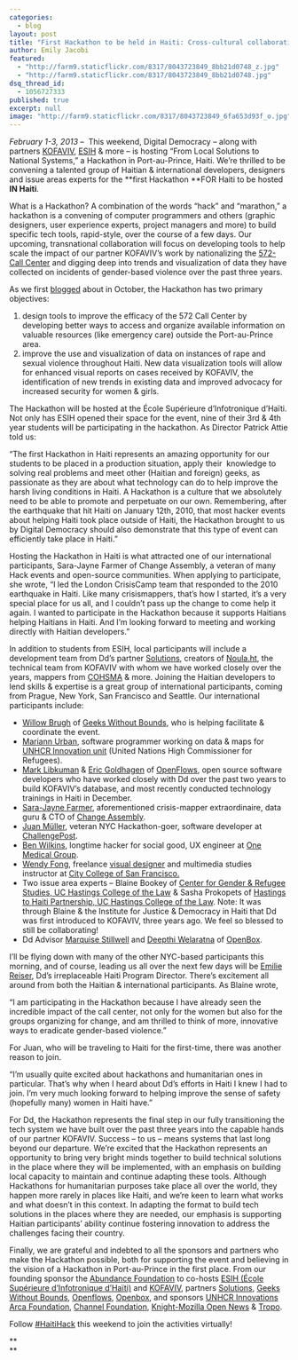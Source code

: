 ```yaml
---
categories: 
  - blog
layout: post
title: "First Hackathon to be held in Haiti: Cross-cultural collaboration to create community-driven solutions"
author: Emily Jacobi
featured: 
  - "http://farm9.staticflickr.com/8317/8043723849_8bb21d0748_z.jpg"
  - "http://farm9.staticflickr.com/8317/8043723849_8bb21d0748.jpg"
dsq_thread_id: 
  - 1056727333
published: true
excerpt: null
image: "http://farm9.staticflickr.com/8317/8043723849_6fa653d93f_o.jpg"
---
```


*February 1-3, 2013* –  This weekend, Digital Democracy – along with partners [KOFAVIV][1], [ESIH][2] & more – is hosting “From Local Solutions to National Systems,” a Hackathon in Port-au-Prince, Haiti. We’re thrilled to be convening a talented group of Haitian & international developers, designers and issue areas experts for the **first Hackathon **FOR Haiti to be hosted **IN Haiti**.

 [1]: http://kofaviv.org/
 [2]: http://www.esih.edu/

What is a Hackathon? A combination of the words “hack” and “marathon,” a hackathon is a convening of computer programmers and others (graphic designers, user experience experts, project managers and more) to build specific tech tools, rapid-style, over the course of a few days. Our upcoming, transnational collaboration will focus on developing tools to help scale the impact of our partner KOFAVIV’s work by nationalizing the [572-Call Center][3] and digging deep into trends and visualization of data they have collected on incidents of gender-based violence over the past three years.

 [3]: http://www.fastcoexist.com/1680242/when-911-isnt-there-inside-haitis-rape-crisis-hotline

As we first [blogged][4] about in October, the Hackathon has two primary objectives:  
1) design tools to improve the efficacy of the 572 Call Center by developing better ways to access and organize available information on valuable resources (like emergency care) outside the Port-au-Prince area.  
2) improve the use and visualization of data on instances of rape and sexual violence throughout Haiti. New data visualization tools will allow for enhanced visual reports on cases received by KOFAVIV, the identification of new trends in existing data and improved advocacy for increased security for women & girls.

 [4]: http://digital-democracy.org/2012/10/02/upcoming-haiti-hackathon-from-local-solutions-to-national-systems/

The Hackathon will be hosted at the École Supérieure d’Infotronique d’Haïti. Not only has ESIH opened their space for the event, nine of their 3rd & 4th year students will be participating in the hackathon. As Director Patrick Attie told us:

“The first Hackathon in Haiti represents an amazing opportunity for our students to be placed in a production situation, apply their  knowledge to solving real problems and meet other (Haitian and foreign) geeks, as passionate as they are about what technology can do to help improve the harsh living conditions in Haiti. A Hackathon is a culture that we absolutely need to be able to promote and perpetuate on our own. Remembering, after the earthquake that hit Haiti on January 12th, 2010, that most hacker events about helping Haiti took place outside of Haiti, the Hackathon brought to us by Digital Democracy should also demonstrate that this type of event can efficiently take place in Haiti.”

Hosting the Hackathon in Haiti is what attracted one of our international participants, Sara-Jayne Farmer of Change Assembly, a veteran of many Hack events and open-source communities. When applying to participate, she wrote, “I led the London CrisisCamp team that responded to the 2010 earthquake in Haiti. Like many crisismappers, that’s how I started, it’s a very special place for us all, and I couldn’t pass up the change to come help it again. I wanted to participate in the Hackathon because it supports Haitians helping Haitians in Haiti. And I’m looking forward to meeting and working directly with Haitian developers.”

In addition to students from ESIH, local participants will include a development team from Dd’s partner [Solutions][5], creators of [Noula.ht][6], the technical team from KOFAVIV with whom we have worked closely over the years, mappers from [COHSMA][7] & more. Joining the Haitian developers to lend skills & expertise is a great group of international participants, coming from Prague, New York, San Francisco and Seattle. Our international participants include:

 [5]: http://www.solutions.ht/
 [6]: http://www.noula.ht/
 [7]: http://www.haiti.communitere.org/projects/haiti-communitere-mapping.html

*   [Willow Brugh][8] of [Geeks Without Bounds][9], who is helping facilitate & coordinate the event.
*   [Mariann Urban][10], software programmer working on data & maps for [UNHCR Innovation unit][11] (United Nations High Commissioner for Refugees).
*   [Mark Libkuman][12] & [Eric Goldhagen][13] of [OpenFlows][14], open source software developers who have worked closely with Dd over the past two years to build KOFAVIV’s database, and most recently conducted technology trainings in Haiti in December.
*   [Sara-Jayne Farmer][15], aforementioned crisis-mapper extraordinaire, data guru & CTO of [Change Assembly][16].
*   [Juan Müller][17], veteran NYC Hackathon-goer, software developer at [ChallengePost][18].
*   [Ben Wilkins][19], longtime hacker for social good, UX engineer at [One Medical Group][20].
*   [Wendy Fong][21], freelance [visual designer][22] and multimedia studies instructor at [City College of San Francisco.][23]
*   Two issue area experts – Blaine Bookey of [Center for Gender & Refugee Studies, UC Hastings College of the Law][24] & Sasha Prokopets of [Hastings to Haiti Partnership, UC Hastings College of the Law][25]. Note: It was through Blaine & the Institute for Justice & Democracy in Haiti that Dd was first introduced to KOFAVIV, three years ago. We feel so blessed to still be collaborating!
*   Dd Advisor [Marquise Stillwell][26] and [Deepthi Welaratna][27] of [OpenBox][28].

 [8]: https://twitter.com/willowbl00
 [9]: http://gwob.org/
 [10]: https://twitter.com/mufci
 [11]: https://twitter.com/UNHCRInnovation
 [12]: http://www.linkedin.com/pub/mark-libkuman/b/363/976
 [13]: https://twitter.com/ericgoldhagen
 [14]: http://openflows.com
 [15]: https://twitter.com/bodaceacat
 [16]: http://www.changeassembly.com/
 [17]: https://twitter.com/juancmuller
 [18]: http://challengepost.com/
 [19]: http://www.linkedin.com/in/benjaminwilkins
 [20]: http://www.onemedical.com/
 [21]: https://twitter.com/wfong_sf
 [22]: http://www.wendyfong.com/
 [23]: http://www.ccsf.edu/NEW/
 [24]: http://cgrs.uchastings.edu/
 [25]: http://hastingstohaiti.org/
 [26]: http://www.linkedin.com/in/quise
 [27]: https://twitter.com/deepthiw
 [28]: http://opnbx.com/

I’ll be flying down with many of the other NYC-based participants this morning, and of course, leading us all over the next few days will be [Emilie Reiser][29], Dd’s irreplaceable Haiti Program Director. There’s excitement all around from both the Haitian & international participants. As Blaine wrote,

 [29]: https://twitter.com/emreiser

“I am participating in the Hackathon because I have already seen the incredible impact of the call center, not only for the women but also for the groups organizing for change, and am thrilled to think of more, innovative ways to eradicate gender-based violence.”

For Juan, who will be traveling to Haiti for the first-time, there was another reason to join.

“I’m usually quite excited about hackathons and humanitarian ones in particular. That’s why when I heard about Dd’s efforts in Haiti I knew I had to join. I’m very much looking forward to helping improve the sense of safety (hopefully many) women in Haiti have.”

For Dd, the Hackathon represents the final step in our fully transitioning the tech system we have built over the past three years into the capable hands of our partner KOFAVIV. Success – to us – means systems that last long beyond our departure. We’re excited that the Hackathon represents an opportunity to bring very bright minds together to build technical solutions in the place where they will be implemented, with an emphasis on building local capacity to maintain and continue adapting these tools. Although Hackathons for humanitarian purposes take place all over the world, they happen more rarely in places like Haiti, and we’re keen to learn what works and what doesn’t in this context. In adapting the format to build tech solutions in the places where they are needed, our emphasis is supporting Haitian participants’ ability continue fostering innovation to address the challenges facing their country.

Finally, we are grateful and indebted to all the sponsors and partners who make the Hackathon possible, both for supporting the event and believing in the vision of a Hackathon in Port-au-Prince in the first place. From our founding sponsor the [Abundance Foundation][30] to co-hosts [ESIH (École Supérieure d’Infotronique d’Haïti)][2] and [KOFAVIV][31], partners [Solutions][5], [Geeks Without Bounds][9], [Openflows][32], [Openbox][33], and sponsors [UNHCR Innovations][34] [Arca Foundation][35], [Channel Foundation][36], [Knight-Mozilla Open News][37] & [Tropo][38].

 [30]: http://www.abundance.org/
 [31]: http://kofaviv.blogspot.com/
 [32]: http://openflows.com/
 [33]: http://www.opnbx.com/
 [34]: http://www.unhcr.org/cgi-bin/texis/vtx/home
 [35]: http://www.arcafoundation.org/
 [36]: http://www.channelfoundation.org/
 [37]: http://www.mozillaopennews.org/hackdays.html
 [38]: https://www.tropo.com/

Follow [#HaitiHack][39] this weekend to join the activities virtually!

 [39]: https://twitter.com/search/realtime?q=#haitihack&src=typd

**  
**